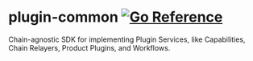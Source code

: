 # plugin-common [![Go Reference](https://pkg.go.dev/badge/github.com/goplugin/plugin-common.svg)](https://pkg.go.dev/github.com/goplugin/plugin-common)

Chain-agnostic SDK for implementing Plugin Services, like Capabilities, Chain Relayers, Product Plugins, and Workflows.

